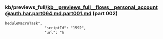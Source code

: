 ### kb/previews_full/kb__previews_full__flows__personal_account@auth.har.part064.md.part001.md (part 002)

```md
heduleMacroTask",
                  "scriptId": "1592",
                  "url": "h
```

```
